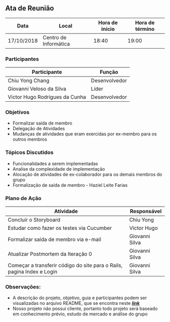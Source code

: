 ## **Ata de Reunião**

| **Data** | **Local** | **Hora de início** | **Hora de término** |
| --- | --- | --- | --- |
| 17/10/2018 | Centro de Informática | 18:40 | 19:00 |

### **Participantes**

| **Participante** | **Função** |
| --- | --- |
| Chiu Yong Chang | Desenvolvedor |
| Giovanni Veloso da Silva | Líder |
| Victor Hugo Rodrigues da Cunha | Desenvolvedor |

### **Objetivos**

- Formalizar saída de membro
- Delegação de Atividades
- Mudanças de atividades que eram exercidas por ex-membro para os outros membros

### **Tópicos Discutidos**

- Funcionalidades a serem implementadas
- Analise da complexidade de implementação
- Alocação de atividades de ex-colaborador para os demais membros do grupo
- Formalização de saída de membro - Haziel Leite Farias

### **Plano de Ação**

| **Atividade** | **Responsável** |
| --- | --- |
| Concluir o Storyboard | Chiu Yong |
| Estudar como fazer os testes via Cucumber | Victor Hugo |
| Formalizar saída de membro via e-mail | Giovanni Silva |
| Atualizar Postmortem da Iteração 0 | Giovanni Silva |
| Começar a transferir código do site para o Rails, pagina Index e Login | Giovanni Silva |


### **Observações:** 
- A descrição do projeto, objetivo, guia e participantes podem ser visualizadas no arquivo README, que se encontra neste [***link***](https://github.com/chiuyong/iGuia/blob/master/README.md "iGuia README")
- Nosso projeto não possui cliente, portanto todo projeto será baseado em conhecimento prévio, estudo de mercado e análise do grupo
